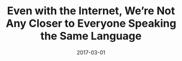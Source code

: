 ---
title: "Even with the Internet, We’re Not Any Closer to Everyone Speaking the Same Language"
collection: other-pubs
permalink: /other_pubs/2017-03-01-language
excerpt: ''
date: 2017-03-01
venue: 'London School of Economics Businsess Review'
paperurl: 'http://eprints.lse.ac.uk/id/eprint/79932'
citation: 'Clingingsmith (2017). &quot;Even with the Internet, We’re Not Any Closer to Everyone Speaking the Same Language&quot; <i>London School of Economics Business Review</i>. March 21st.'
---